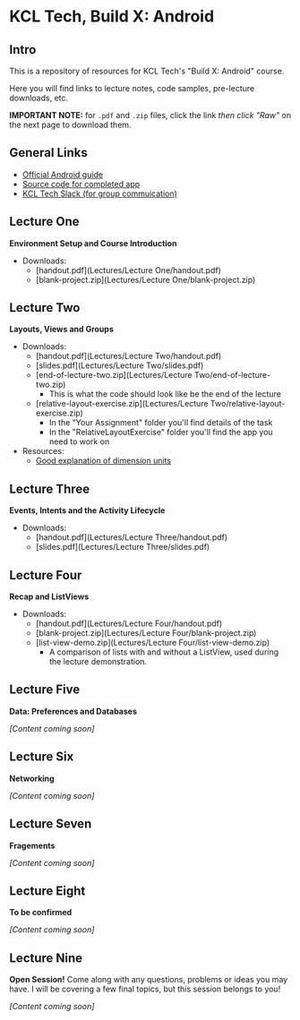 # KCL Tech, Build X: Android

## Intro

This is a repository of resources for KCL Tech's "Build X: Android" course.

Here you will find links to lecture notes, code samples, pre-lecture downloads, etc.

**IMPORTANT NOTE:** for `.pdf` and `.zip` files, click the link *then click "Raw"* on the next page to download them.

## General Links

- [Official Android guide](https://developer.android.com/guide)
- [Source code for completed app](https://github.com/markormesher/KCLTechAndroidCourseApp)
- [KCL Tech Slack (for group commuication)](https://kcltechhq.slack.com)

## Lecture One

**Environment Setup and Course Introduction**

- Downloads:
  - [handout.pdf](Lectures/Lecture One/handout.pdf)
  - [blank-project.zip](Lectures/Lecture One/blank-project.zip)

## Lecture Two

**Layouts, Views and Groups**

- Downloads:
  - [handout.pdf](Lectures/Lecture Two/handout.pdf)
  - [slides.pdf](Lectures/Lecture Two/slides.pdf)
  - [end-of-lecture-two.zip](Lectures/Lecture Two/end-of-lecture-two.zip)
    - This is what the code should look like be the end of the lecture
  - [relative-layout-exercise.zip](Lectures/Lecture Two/relative-layout-exercise.zip)
    - In the "Your Assignment" folder you'll find details of the task
    - In the "RelativeLayoutExercise" folder you'll find the app you need to work on
- Resources:
  - [Good explanation of dimension units](http://stackoverflow.com/questions/2025282/difference-between-px-dp-dip-and-sp-in-android)

## Lecture Three

**Events, Intents and the Activity Lifecycle**

- Downloads:
  - [handout.pdf](Lectures/Lecture Three/handout.pdf)
  - [slides.pdf](Lectures/Lecture Three/slides.pdf)

## Lecture Four

**Recap and ListViews**

- Downloads:
  - [handout.pdf](Lectures/Lecture Four/handout.pdf)
  - [blank-project.zip](Lectures/Lecture Four/blank-project.zip)
  - [list-view-demo.zip](Lectures/Lecture Four/list-view-demo.zip)
    - A comparison of lists with and without a ListView, used during the lecture demonstration.

## Lecture Five

**Data: Preferences and Databases**

*[Content coming soon]*

## Lecture Six

**Networking**

*[Content coming soon]*

## Lecture Seven

**Fragements**

*[Content coming soon]*

## Lecture Eight

**To be confirmed**

*[Content coming soon]*

## Lecture Nine

**Open Session!** Come along with any questions, problems or ideas you may have. I will be covering a few final topics, but this session belongs to you!

*[Content coming soon]*
